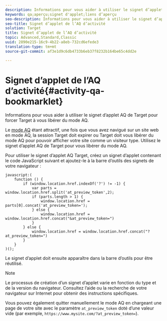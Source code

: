 ```yaml
---
description: Informations pour vous aider à utiliser le signet d’applet AQ de Target pour forcer Target à vous libérer du mode AQ.
keywords: qa;aperçu;signet d'applet;liens d’aperçu
seo-description: Informations pour vous aider à utiliser le signet d’applet AQ de Target pour forcer Target à vous libérer du mode AQ.
seo-title: Signet d’applet de l’AQ d’activité
solution: Target
title: Signet d’applet de l’AQ d’activité
topic: Advanced,Standard,Classic
uuid: 2890e215-16c9-4b22-a8eb-732cd6efede3
translation-type: tm+mt
source-git-commit: af3e1d9c6db4733b6eb37f8232b164be65c4dd2e

---
```



# Signet d’applet de l’AQ d’activité{#activity-qa-bookmarklet}

Informations pour vous aider à utiliser le signet d’applet AQ de Target pour forcer Target à vous libérer du mode AQ.

Le [mode AQ](../../c-activities/c-activity-qa/activity-qa.md#concept_9329EF33DE7D41CA9815C8115DBC4E40) étant attractif, une fois que vous avez navigué sur un site web en mode AQ, la session Target doit expirer ou Target doit vous libérer du mode AQ pour pouvoir afficher votre site comme un visiteur type. Utilisez le signet d’applet AQ de Target pour vous libérer du mode AQ.

Pour utiliser le signet d’applet AQ Target, créez un signet d’applet contenant le code JavaScript suivant et ajoutez-le à la barre d’outils des signets de votre navigateur :

```
javascript:(
    function () {
        if (window.location.href.indexOf('?') != -1) {
            var parts = window.location.href.split('at_preview_token',2);
            if (parts.length > 1) {
                window.location.href = parts[0].concat('at_preview_token=');
            } else {
                window.location.href = window.location.href.concat("&at_preview_token=")
            }
        } else {
            window.location.href = window.location.href.concat("?at_preview_token=")
        }
    }
)();
```

Le signet d’applet doit ensuite apparaître dans la barre d’outils pour être réutilisé.

>[!NOTE]
>
>Le processus de création d’un signet d’applet varie en fonction du type et de la version du navigateur. Consultez l’aide ou la recherche de votre navigateur sur Internet pour obtenir des instructions spécifiques.

Vous pouvez également quitter manuellement le mode AQ en chargeant une page de votre site avec le paramètre `at_preview_token` doté d’une valeur vide (par exemple, `https://www.mysite.com/?at_preview_token=`).
